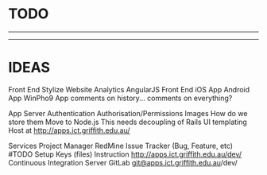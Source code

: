 # TODO
---------

---------
# IDEAS

Front End
  Stylize Website
  Analytics
  AngularJS Front End
  iOS App
  Android App
  WinPho9 App
  comments on history... comments on everything?

App Server
  Authentication
  Authorisation/Permissions
  Images
    How do we store them
  Move to Node.js
    This needs decoupling of Rails UI templating
  Host at
    http://apps.ict.griffith.edu.au/

Services
  Project Manager
    RedMine
      Issue Tracker (Bug, Feature, etc)
      #TODO
      Setup
        Keys (files)
        Instruction
    http://apps.ict.griffith.edu.au/dev/
  Continuous Integration Server
    GitLab
    git@apps.ict.griffith.edu.au/dev/

